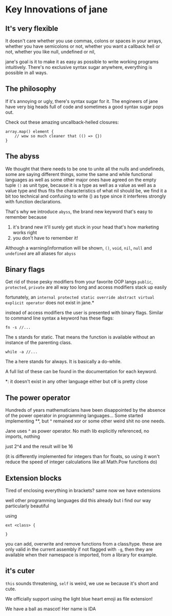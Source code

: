 # Key Innovations of jane

## It's very flexible

It doesn't care whether you use commas, colons or spaces in your arrays,
whether you have semicolons or not,
whether you want a callback hell or not,
whether you like null, undefined or nil,

jane's goal is it to make it as easy as possible to write working programs intuitively.
There's no exclusive syntax sugar anywhere, everything is possible in all ways.

## The philosophy

If it's annoying or ugly, there's syntax sugar for it.
The engineers of jane have very big heads full of code and sometimes a good syntax sugar pops out.

Check out these amazing uncallback-helled closures:

```jane
array.map() element {
    // wow so much cleaner that (() => {})
}
```

## The abyss

We thought that there needs to be one to unite all the nulls and undefineds, some are saying different things, some the same
and while functional languages as well as some other major ones have agreed on the empty tuple `()` as
unit type, because it is a type as well as a value as well as a value type and thus fits the characteristics of
what nil should be, we find it a bit too technical and confusing to write () as type since it interferes strongly with function declarations.

That's why we introduce `abyss`, the brand new keyword that's easy to remember because

1. it's brand new it'll surely get stuck in your head that's how marketing works right
2. you don't have to remember it!

Although a warning/information will be shown, `()`, `void`, `nil`, `null` and `undefined` are all aliases for `abyss`

## Binary flags

Get rid of those pesky modifiers from your favorite OOP langs `public`, `protected`, `private` are all way too long and access modifiers stack up easily

fortunately, an `internal protected static override abstract virtual explicit operator` does not exist in jane.*

instead of access modifiers the user is presented with binary flags. Similar to command line syntax a keyword has these flags:

```jane
fn -s //...
```

The s stands for static. That means the function is available without an instance of the parenting class.

```jane
while -a //...
```

The a here stands for always. It is basically a do-while.

A full list of these can be found in the documentation for each keyword.

*: it doesn't exist in any other language either but c# is pretty close

## The power operator

Hundreds of years mathematicians have been disappointed by the absence of the power operator in programming languages...
Some started implementing **, but ^ remained xor or some other weird shit no one needs.

Jane uses ^ as power operator. No math lib explicitly referenced, no imports, nothing

just 2^4 and the result will be 16

(it is differently implemented for integers than for floats, so using it won't reduce the speed of integer calculations like all Math.Pow functions do)

## Extension blocks

Tired of enclosing everything in brackets?
same
now we have
extensions

well other programming languages did this already but i find our way particularly beautiful

using

```jane
ext <class> {

}
```

you can add, overwrite and remove functions from a class/type.
these are only valid in the current assembly if not flagged with `-g`, then they are available when their namespace is imported,
from a library for example.

## it's cuter

`this` sounds threatening, `self` is weird,
we use `me` because it's short and cute.

We officially support using the light blue heart emoji as file extension!

We have a ball as mascot! Her name is IDA
